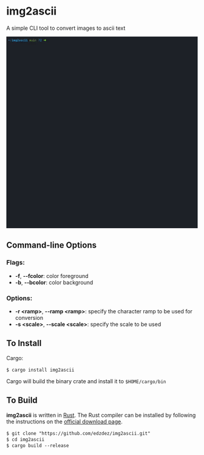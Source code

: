 # img2ascii

A simple CLI tool to convert images to ascii text

<img width="720" src="./screenshots/img2ascii-demo.gif"/>

## Command-line Options

### Flags:

- **-f**, **--fcolor**: color foreground
- **-b**, **--bcolor**: color background

### Options:

- **-r \<ramp>**, **--ramp \<ramp>**: specify the character ramp to be used for conversion
- **-s \<scale>**, **--scale \<scale>**: specify the scale to be used

## To Install
Cargo:
```shell
$ cargo install img2ascii
```
Cargo will build the binary crate and install it to `$HOME/cargo/bin`

## To Build

**img2ascii** is written in [Rust](https://www.rust-lang.org/). The Rust compiler can be installed by following the
instructions on the [official download page](https://www.rust-lang.org/tools/install).

```shell
$ git clone "https://github.com/edzdez/img2ascii.git"
$ cd img2ascii
$ cargo build --release
```
